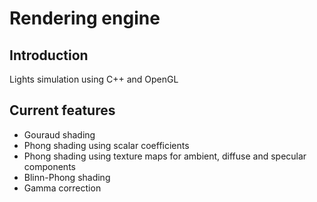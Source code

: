# Rendering engine
## Introduction
Lights simulation using C++ and OpenGL

## Current features
* Gouraud shading
* Phong shading using scalar coefficients
* Phong shading using texture maps for ambient, diffuse and specular components
* Blinn-Phong shading
* Gamma correction
